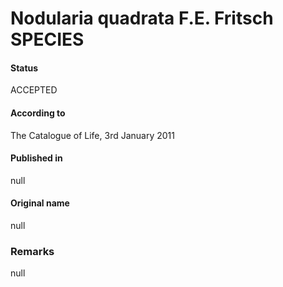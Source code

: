 Nodularia quadrata F.E. Fritsch SPECIES
=======

#### Status
ACCEPTED

#### According to
The Catalogue of Life, 3rd January 2011

#### Published in
null

#### Original name
null

### Remarks
null